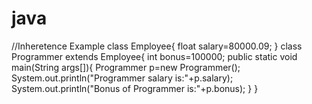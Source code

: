 # java
//Inheretence Example
class Employee{
float salary=80000.09;
}
class Programmer extends Employee{
int bonus=100000;
public static void main(String args[]){
Programmer p=new Programmer();
System.out.println("Programmer salary is:"+p.salary);
System.out.println("Bonus of Programmer is:"+p.bonus);
} }
